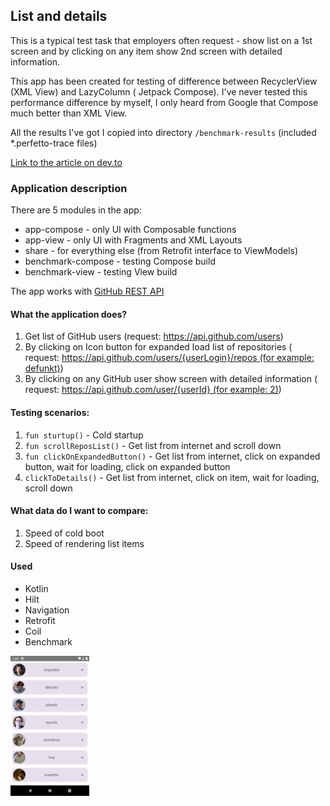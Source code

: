 ## List and details

This is a typical test task that employers often request - show list on a 1st screen and by clicking
on any item show 2nd screen with detailed information.

This app has been created for testing of difference between RecyclerView (XML View) and LazyColumn (
Jetpack Compose). I've never tested this performance difference by myself, I only heard from Google
that Compose much better than XML View.

All the results I've got I copied into directory `/benchmark-results` (included *.perfetto-trace
files)

[Link to the article on dev.to](https://dev.to/mardsoul/recyclerview-vs-lazycolumn-5g6g)

### Application description

There are 5 modules in the app:

- app-compose - only UI with Composable functions
- app-view - only UI with Fragments and XML Layouts
- share - for everything else (from Retrofit interface to ViewModels)
- benchmark-compose - testing Compose build
- benchmark-view - testing View build

The app works with [GitHub REST API](https://docs.github.com/en/rest)

#### What the application does?

1. Get list of GitHub users (request: https://api.github.com/users)
2. By clicking on Icon button for expanded load list of repositories (
   request: [https://api.github.com/users/{userLogin}/repos (for example: defunkt)](https://api.github.com/users/defunkt/repos))
3. By clicking on any GitHub user show screen with detailed information (
   request: [https://api.github.com/user/{userId} (for example: 2)](https://api.github.com/user/2))

#### Testing scenarios:

1. `fun sturtup()` - Cold startup
2. `fun scrollReposList()` - Get list from internet and scroll down
3. `fun clickOnExpandedButton()` - Get list from internet, click on expanded button, wait for
   loading, click on expanded button
4. `clickToDetails()` - Get list from internet, click on item, wait for loading, scroll down

#### What data do I want to compare:

1. Speed of cold boot
2. Speed of rendering list items

#### Used

- Kotlin
- Hilt
- Navigation
- Retrofit
- Coil
- Benchmark

<img src="screenshots%2FScreenshot_20240614_012853.png" width=25% height=25%>
